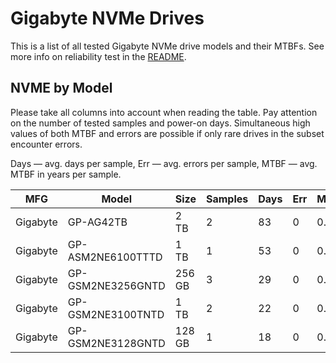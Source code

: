 Gigabyte NVMe Drives
====================

This is a list of all tested Gigabyte NVMe drive models and their MTBFs. See more
info on reliability test in the [README](https://github.com/bsdhw/SMART).

NVME by Model
------------

Please take all columns into account when reading the table. Pay attention on the
number of tested samples and power-on days. Simultaneous high values of both MTBF
and errors are possible if only rare drives in the subset encounter errors.

Days — avg. days per sample,
Err  — avg. errors per sample,
MTBF — avg. MTBF in years per sample.

| MFG       | Model              | Size   | Samples | Days  | Err   | MTBF |
|-----------|--------------------|--------|---------|-------|-------|------|
| Gigabyte  | GP-AG42TB          | 2 TB   | 2       | 83    | 0     | 0.23   |
| Gigabyte  | GP-ASM2NE6100TTTD  | 1 TB   | 1       | 53    | 0     | 0.15   |
| Gigabyte  | GP-GSM2NE3256GNTD  | 256 GB | 3       | 29    | 0     | 0.08   |
| Gigabyte  | GP-GSM2NE3100TNTD  | 1 TB   | 2       | 22    | 0     | 0.06   |
| Gigabyte  | GP-GSM2NE3128GNTD  | 128 GB | 1       | 18    | 0     | 0.05   |
